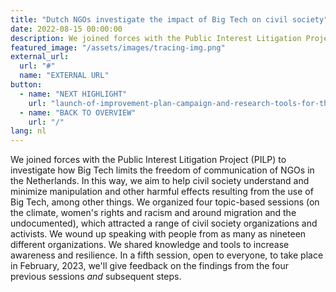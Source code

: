 ```yaml
---
title: "Dutch NGOs investigate the impact of Big Tech on civil society"
date: 2022-08-15 00:00:00
description: We joined forces with the Public Interest Litigation Project (PILP) to investigate how Big Tech limits the freedom of communication of NGOs in the Netherlands.
featured_image: "/assets/images/tracing-img.png"
external_url:
  url: "#"
  name: "EXTERNAL URL"
button:
  - name: "NEXT HIGHLIGHT"
    url: "launch-of-improvement-plan-campaign-and-research-tools-for-the-field-of-digital-rights"
  - name: "BACK TO OVERVIEW"
    url: "/"
lang: nl
---
```


We joined forces with the Public Interest Litigation Project (PILP) to investigate how Big Tech limits the freedom of communication of NGOs in the Netherlands. In this way, we aim to help civil society understand
and minimize manipulation and other harmful effects resulting from the use of Big Tech, among other things. We organized four topic-based sessions (on the climate, women's rights and racism and around migration and the undocumented), which attracted a range of civil society organizations and activists. We wound up speaking with people from as many as nineteen different organizations. We shared knowledge and tools to increase awareness and resilience. In a fifth session, open to
everyone, to take place in February, 2023, we'll give feedback on the findings from the four previous sessions *and* subsequent steps.